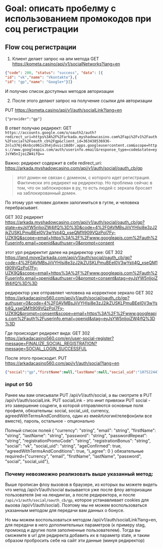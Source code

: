 # Goal: описать пробелму с использованием промокодов при соц регистрации

## Flow соц регистрации
1. Клиент делает запрос на апи метода
GET https://kometa.casino/api/v1/socialNetworks?lang=en
```json
{"code": 200, "status": "success", "data": [{
"id": "vk","name": "Vkontakte"},{
"id": "gp","name": "Google+"}]}
```
И получаю список доступных методов авторизации

2. После этого делают запрос на получение ссылки для авторизации

PUT https://kometa.casino/api/v1/auth/socialLink?lang=en
```
{"provider":"gp"}
```

В ответ получаю редирект:
GET `https://accounts.google.com/o/oauth2/auth?redirect_uri=https%3A%2F%2Farkada.myshadowcasino.com%2Fapi%2Fv1%2Fauth%2Fsocial%2Foauth_cb%2Fgp&client_id=363438536936-2nlu376j4knbco961v3h4jdvuic18d0r.apps.googleusercontent.com&scope=https://www.googleapis.com/auth/userinfo.email&response_type=code&state=eyJsYW5nIjoiZW4ifQ==`

Важно: редирект содержит в себе
redirect_uri: https://arkada.myshadowcasino.com/api/v1/auth/social/oauth_cb/gp

> этот домен не связан с доменом, с которого идет регистрация. Фактически это редирект на редиректор. Но проблема сейчас в том, что он заблокирован в ру, то есть людей с зеркала бросает на заблокированный домен.

По этому урл человек должен залогиниться в гугле, и человека перебрасывает.

GET 302 редирект https://arkada.myshadowcasino.com/api/v1/auth/social/oauth_cb/gp?state=eyJsYW5nIjoiZW4ifQ%3D%3D&code=4%2F0AVMBsJiiVYHIsi8e3zJ2jkZUSKLPmuBEeI0V3wYsti4Q_xseQM1t909VQzPoI7Fy-UZK9Q&scope=email+https%3A%2F%2Fwww.googleapis.com%2Fauth%2Fuserinfo.email+openid&authuser=0&prompt=consent

этот урл редиректит далее на редиректор уже:
GET 302 https://land.move2arkada.com/api/v1/auth/social/oauth_cb/gp?code=4%2F0AVMBsJiiVYHIsi8e3zJ2jkZUSKLPmuBEeI0V3wYsti4Q_xseQM1t909VQzPoI7Fy-UZK9Q&scope=email+https%3A%2F%2Fwww.googleapis.com%2Fauth%2Fuserinfo.email+openid&authuser=0&prompt=consent&stag=eyJsYW5nIjoiZW4ifQ%3D%3D

редиректор уже отправляет человека на корректное зеркало
GET 302   
https://arkadacasino560.com/api/v1/auth/social/oauth_cb/gp?authuser=0&code=4%2F0AVMBsJiiVYHIsi8e3zJ2jkZUSKLPmuBEeI0V3wYsti4Q_xseQM1t909VQzPoI7Fy-UZK9Q&prompt=consent&scope=email+https%3A%2F%2Fwww.googleapis.com%2Fauth%2Fuserinfo.email+openid&stag=eyJsYW5nIjoiZW4ifQ%3D%3D

Где происходит редирект вида:
GET 302
https://arkadacasino560.com/en/user-social-register?message=FINALIZE_SOCIAL_REGISTRATION?message=SOCIAL_LOGIN_SUCCESSFUL


После этого происходит.
PUT https://arkadacasino560.com/api/v1/auth/social?lang=en
```json
{"social":"gp","firstName":null,"lastName":null,"social_uid":"107522447538859521369","photo":"https://lh3.googleusercontent.com/a-/ALV-UjXp2iHbMlSMFNrMkdx_145_KJTpUzs-ur2Vliy8PbglReWGNQ=s96-c","email":"tqa7971@gmail.com","i_agree":1,"registrationBonus":null,"currency":"RUB","countryCode":"arm","ageConfirmed":true,"agreedWithTermsAndConditions":true}
```

### input от SG

Ранее мы вам описывали PUT /api/v1/auth/social, а вы смотрите в PUT /api/v1/auth/socialLink.
PUT socialLink - это инит привязки
PUT social - это завершение соцреги, в которой отправляются основные поля профиля, обязательны: social, social_uid, currency, agreedWithTermsAndConditions, один из емейл\логин\телефон(или все вместе), пароль, остальное - опционально

Полный список полей {
"currency": "string",
"email": "string",
"firstName": "string",
"lastName": "string",
"password": "string",
"passwordRepeat": "string",
"registrationPromoCode": "string",
"registrationBonus": "string",
"social": "vk",
"social_uid": "string",
"ageConfirmed": true,
"agreedWithTermsAndConditions": true,
"i_agree": 0
}
обязательные
required={"currency", "email", "firstName", "lastName", "password", "social", "social_uid"},


### Почему невозможно реализовать выше указанный метод:
Выше прописан флоу вызовов в браузере, из которых вы можете видеть что метод /api/v1/auth/social вызывается уже после флоу авторизации пользователя (не на лендингах, а после редиректора, и после `/api/v1/auth/social/oauth_cb/gp`, которое устанавливает cookies для вызова /api/v1/auth/social). Поэтому мы не можем воспользоваться указанным методом для передачи вам данных о бонусе.

Но мы можем воспользоваться методом /api/v1/auth/socialLink?lang=en, для передачи в него дополнительных параметров (к примеру stag, промокод и другие поля заполненные пользователем). Тогда вы сможемте в url для редиректа добавить их в параметр state, и таким образом пробросить себе на сайт эти данные (минуя редиректор)